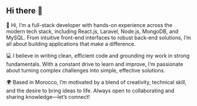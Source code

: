## Hi there 👋

👋 Hi, I’m a full-stack developer with hands-on experience across the modern tech stack, including React.js, Laravel, Node.js, MongoDB, and MySQL. From intuitive front-end interfaces to robust back-end solutions, I’m all about building applications that make a difference.

💻 I believe in writing clean, efficient code and grounding my work in strong fundamentals. With a constant drive to learn and improve, I’m passionate about turning complex challenges into simple, effective solutions.

🌍 Based in Morocco, I’m motivated by a blend of creativity, technical skill, and the desire to bring ideas to life. Always open to collaborating and sharing knowledge—let’s connect!
